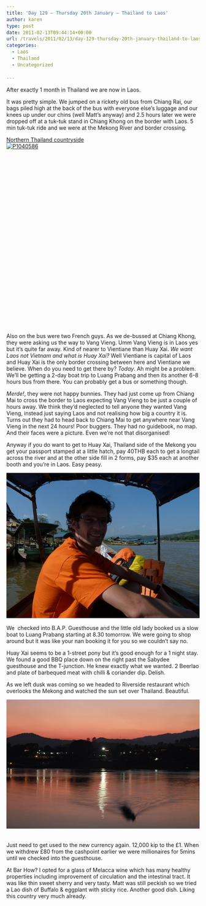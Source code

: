 ```yaml
---
title: 'Day 129 – Thursday 20th January – Thailand to Laos'
author: karen
type: post
date: 2011-02-13T09:44:14+00:00
url: /travels/2011/02/13/day-129-thursday-20th-january-thailand-to-laos/
categories:
  - Laos
  - Thailand
  - Uncategorized

---
```

After exactly 1 month in Thailand we are now in Laos. 

It was pretty simple. We jumped on a rickety old bus from Chiang Rai, our bags piled high at the back of the bus with everyone else’s luggage and our knees up under our chins (well Matt’s anyway) and 2.5 hours later we were dropped off at a tuk-tuk stand in Chiang Khong on the border with Laos. 5 min tuk-tuk ride and we were at the Mekong River and border crossing.

[Northern Thailand countryside<img title="P1040586" style="border-top-width: 0px; display: block; border-left-width: 0px; float: none; border-bottom-width: 0px; margin-left: auto; margin-right: auto; border-right-width: 0px" height="480" alt="P1040586" src="http://www.mattburns.co.uk/travels/wp-content/uploads/2011/02/P1040586_thumb.jpg" width="640" border="0" />][1] 

Also on the bus were two French guys. As we de-bussed at Chiang Khong, they were asking us the way to Vang Vieng. Umm Vang Vieng is in Laos yes but it’s quite far away. Kind of nearer to Vientiane than Huay Xai. _We want Laos not Vietnam and what is Huay Xai?_ Well Vientiane is capital of Laos and Huay Xai is the only border crossing between here and Vientiane we believe. When do you need to get there by? _Today_. Ah might be a problem. We’ll be getting a 2-day boat trip to Luang Prabang and then its another 6-8 hours bus from there. You can probably get a bus or something though.

_Merde!_, they were not happy bunnies. They had just come up from Chiang Mai to cross the border to Laos expecting Vang Vieng to be just a couple of hours away. We think they’d neglected to tell anyone they wanted Vang Vieng, instead just saying Laos and not realising how big a country it is.&nbsp; Turns out they had to head back to Chiang Mai to get anywhere near Vang Vieng in the next 24 hours! Poor buggers. They had no guidebook, no map. And their faces were a picture. Even we’re not that disorganised!

Anyway if you do want to get to Huay Xai, Thailand side of the Mekong you get your passport stamped at a little hatch, pay 40THB each to get a longtail across the river and at the other side fill in 2 forms, pay $35 each at another booth and you’re in Laos. Easy peasy. 

![P1040592](/travels-wp-content/uploads/2011/02/P1040592.jpg) 

We&nbsp; checked into B.A.P. Guesthouse and the little old lady booked us a slow boat to Luang Prabang starting at 8.30 tomorrow. We were going to shop around but it was like your nan booking it for you so we couldn’t say no.

Huay Xai seems to be a 1-street pony but it’s good enough for a 1 night stay. We found a good BBQ place down on the right past the Sabydee guesthouse and the T-junction. He knew exactly what we wanted. 2 Beerlao and plate of barbequed meat with chilli & coriander dip. Delish.

As we left dusk was coming so we headed to Riverside restaurant which overlooks the Mekong and watched the sun set over Thailand. Beautiful.

![IMG_1759](/travels-wp-content/uploads/2011/02/IMG_1759.jpg)&nbsp;

Just need to get used to the new currency again. 12,000 kip to the £1. When we withdrew £80 from the cashpoint earlier we were millionaires for 5mins until we checked into the guesthouse.

At Bar How? I opted for a glass of Melacca wine which has many healthy properties including improvement of circulation and the intestinal tract. It was like thin sweet sherry and very tasty. Matt was still peckish so we tried a Lao dish of Buffalo & eggplant with sticky rice. Another good dish. Liking this country very much already.

 [1]: http://www.mattburns.co.uk/travels/wp-content/uploads/2011/02/P1040586.jpg
 [2]: http://www.mattburns.co.uk/travels/wp-content/uploads/2011/02/P1040592.jpg
 [3]: http://www.mattburns.co.uk/travels/wp-content/uploads/2011/02/IMG_1759.jpg